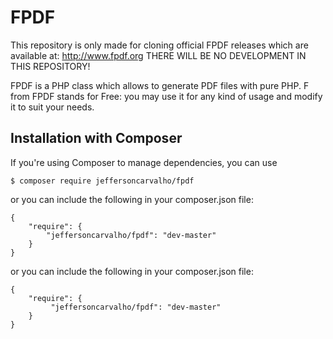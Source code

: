# FPDF

This repository is only made for cloning official FPDF releases which are available at: http://www.fpdf.org THERE WILL BE NO DEVELOPMENT IN THIS REPOSITORY!

FPDF is a PHP class which allows to generate PDF files with pure PHP. F from FPDF stands for Free: you may use it for any kind of usage and modify it to suit your needs.

## Installation with Composer
If you're using Composer to manage dependencies, you can use

    $ composer require jeffersoncarvalho/fpdf

or you can include the following in your composer.json file:

    {
        "require": {
            "jeffersoncarvalho/fpdf": "dev-master"
        }
    }

or you can include the following in your composer.json file:

    {
        "require": {
             "jeffersoncarvalho/fpdf": "dev-master"
        }
    }
